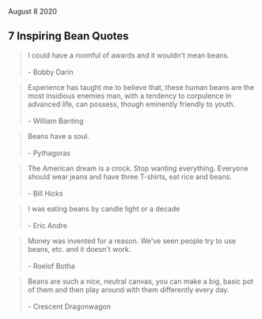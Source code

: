 August 8 2020

## 7 Inspiring Bean Quotes

> I could have a roomful of awards and it wouldn't mean beans.<br><br>- Bobby Darin

> Experience has taught me to believe that, these human beans are the most insidious enemies man, with a tendency to corpulence in advanced life, can possess, though eminently friendly to youth.<br><br>- William Banting

> Beans have a soul.<br><br>- Pythagoras

> The American dream is a crock. Stop wanting everything. Everyone should wear jeans and have three T-shirts, eat rice and beans.<br><br>- Bill Hicks

> I was eating beans by candle light or a decade<br><br>- Eric Andre

> Money was invented for a reason. We've seen people try to use beans, etc. and it doesn't work.<br><br>- Roelof Botha

> Beans are such a nice, neutral canvas, you can make a big, basic pot of them and then play around with them differently every day.<br><br>- Crescent Dragonwagon

